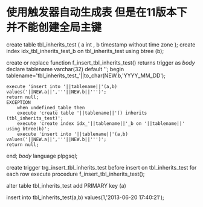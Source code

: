 <h1>使用触发器自动生成表 但是在11版本下 并不能创建全局主键</h1>
create table tbl_inherits_test
(
    a int ,
    b timestamp without time zone
);
create index idx_tbl_inherits_test_b on tbl_inherits_test using btree (b);


create or replace function f_insert_tbl_inherits_test() returns trigger as
$body$
declare tablename varchar(32) default '';
begin
    tablename='tbl_inherits_test_'||to_char(NEW.b,'YYYY_MM_DD');
   
    execute 'insert into '||tablename||'(a,b) values('||NEW.a||','''||NEW.b||''')';
    return null;
    EXCEPTION
        when undefined_table then
        execute 'create table '||tablename||'() inherits (tbl_inherits_test)';
        execute 'create index idx_'||tablename||'_b on '||tablename||' using btree(b)';
        execute 'insert into '||tablename||'(a,b) values('||NEW.a||','''||NEW.b||''')';
    return null;    
end;
$body$
language plpgsql;

create trigger trg_insert_tbl_inherits_test before insert on tbl_inherits_test for each row execute procedure f_insert_tbl_inherits_test();

alter table tbl_inherits_test add PRIMARY key (a)

insert into tbl_inherits_test(a,b) values(1,'2013-06-20 17:40:21');
